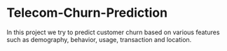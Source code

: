 # Telecom-Churn-Prediction
In this project we try to predict customer churn based on various features such as demography, behavior,  usage, transaction and location.
